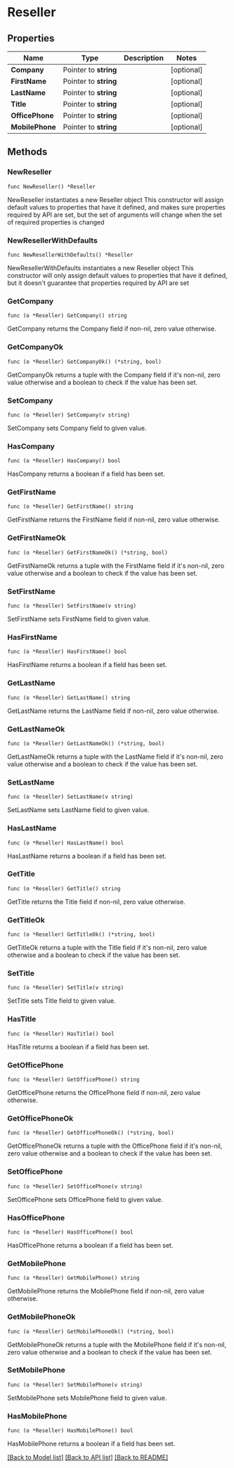 # Reseller

## Properties

Name | Type | Description | Notes
------------ | ------------- | ------------- | -------------
**Company** | Pointer to **string** |  | [optional] 
**FirstName** | Pointer to **string** |  | [optional] 
**LastName** | Pointer to **string** |  | [optional] 
**Title** | Pointer to **string** |  | [optional] 
**OfficePhone** | Pointer to **string** |  | [optional] 
**MobilePhone** | Pointer to **string** |  | [optional] 

## Methods

### NewReseller

`func NewReseller() *Reseller`

NewReseller instantiates a new Reseller object
This constructor will assign default values to properties that have it defined,
and makes sure properties required by API are set, but the set of arguments
will change when the set of required properties is changed

### NewResellerWithDefaults

`func NewResellerWithDefaults() *Reseller`

NewResellerWithDefaults instantiates a new Reseller object
This constructor will only assign default values to properties that have it defined,
but it doesn't guarantee that properties required by API are set

### GetCompany

`func (o *Reseller) GetCompany() string`

GetCompany returns the Company field if non-nil, zero value otherwise.

### GetCompanyOk

`func (o *Reseller) GetCompanyOk() (*string, bool)`

GetCompanyOk returns a tuple with the Company field if it's non-nil, zero value otherwise
and a boolean to check if the value has been set.

### SetCompany

`func (o *Reseller) SetCompany(v string)`

SetCompany sets Company field to given value.

### HasCompany

`func (o *Reseller) HasCompany() bool`

HasCompany returns a boolean if a field has been set.

### GetFirstName

`func (o *Reseller) GetFirstName() string`

GetFirstName returns the FirstName field if non-nil, zero value otherwise.

### GetFirstNameOk

`func (o *Reseller) GetFirstNameOk() (*string, bool)`

GetFirstNameOk returns a tuple with the FirstName field if it's non-nil, zero value otherwise
and a boolean to check if the value has been set.

### SetFirstName

`func (o *Reseller) SetFirstName(v string)`

SetFirstName sets FirstName field to given value.

### HasFirstName

`func (o *Reseller) HasFirstName() bool`

HasFirstName returns a boolean if a field has been set.

### GetLastName

`func (o *Reseller) GetLastName() string`

GetLastName returns the LastName field if non-nil, zero value otherwise.

### GetLastNameOk

`func (o *Reseller) GetLastNameOk() (*string, bool)`

GetLastNameOk returns a tuple with the LastName field if it's non-nil, zero value otherwise
and a boolean to check if the value has been set.

### SetLastName

`func (o *Reseller) SetLastName(v string)`

SetLastName sets LastName field to given value.

### HasLastName

`func (o *Reseller) HasLastName() bool`

HasLastName returns a boolean if a field has been set.

### GetTitle

`func (o *Reseller) GetTitle() string`

GetTitle returns the Title field if non-nil, zero value otherwise.

### GetTitleOk

`func (o *Reseller) GetTitleOk() (*string, bool)`

GetTitleOk returns a tuple with the Title field if it's non-nil, zero value otherwise
and a boolean to check if the value has been set.

### SetTitle

`func (o *Reseller) SetTitle(v string)`

SetTitle sets Title field to given value.

### HasTitle

`func (o *Reseller) HasTitle() bool`

HasTitle returns a boolean if a field has been set.

### GetOfficePhone

`func (o *Reseller) GetOfficePhone() string`

GetOfficePhone returns the OfficePhone field if non-nil, zero value otherwise.

### GetOfficePhoneOk

`func (o *Reseller) GetOfficePhoneOk() (*string, bool)`

GetOfficePhoneOk returns a tuple with the OfficePhone field if it's non-nil, zero value otherwise
and a boolean to check if the value has been set.

### SetOfficePhone

`func (o *Reseller) SetOfficePhone(v string)`

SetOfficePhone sets OfficePhone field to given value.

### HasOfficePhone

`func (o *Reseller) HasOfficePhone() bool`

HasOfficePhone returns a boolean if a field has been set.

### GetMobilePhone

`func (o *Reseller) GetMobilePhone() string`

GetMobilePhone returns the MobilePhone field if non-nil, zero value otherwise.

### GetMobilePhoneOk

`func (o *Reseller) GetMobilePhoneOk() (*string, bool)`

GetMobilePhoneOk returns a tuple with the MobilePhone field if it's non-nil, zero value otherwise
and a boolean to check if the value has been set.

### SetMobilePhone

`func (o *Reseller) SetMobilePhone(v string)`

SetMobilePhone sets MobilePhone field to given value.

### HasMobilePhone

`func (o *Reseller) HasMobilePhone() bool`

HasMobilePhone returns a boolean if a field has been set.


[[Back to Model list]](../README.md#documentation-for-models) [[Back to API list]](../README.md#documentation-for-api-endpoints) [[Back to README]](../README.md)


